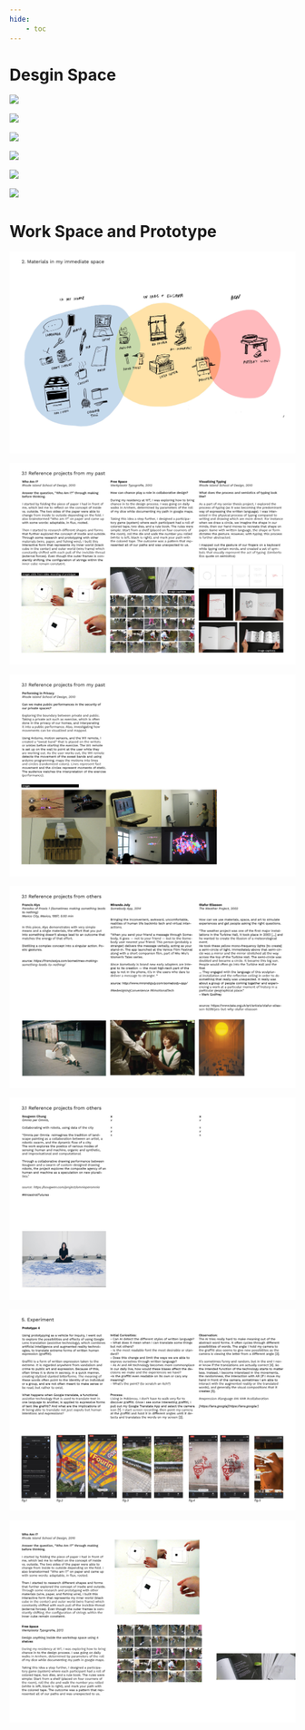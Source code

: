 ```yaml
---
hide:
    - toc
---
```


# Desgin Space

![](../images/miro-ds-all-251021.jpg)

![](../images/miro-ds-interest-251021.jpg)

![](../images/miro-ds-areas-251021.jpg)

![](../images/miro-ds-triggers-251021.jpg)

![](../images/miro-ds-method-251021.jpg)

![](../images/miro-ds-ms-251021.jpg)


# Work Space and Prototype

![](../images/RtD_Workspace2.jpg)

![](../images/RtD_Workspace3.jpg)

![](../images/RtD_Workspace4.jpg)

![](../images/RtD_Workspace5.jpg)

![](../images/RtD_Workspace6.jpg)

![](../images/RtD_Workspace8.jpg)

![](../images/RtD_Workspace9.jpg)
